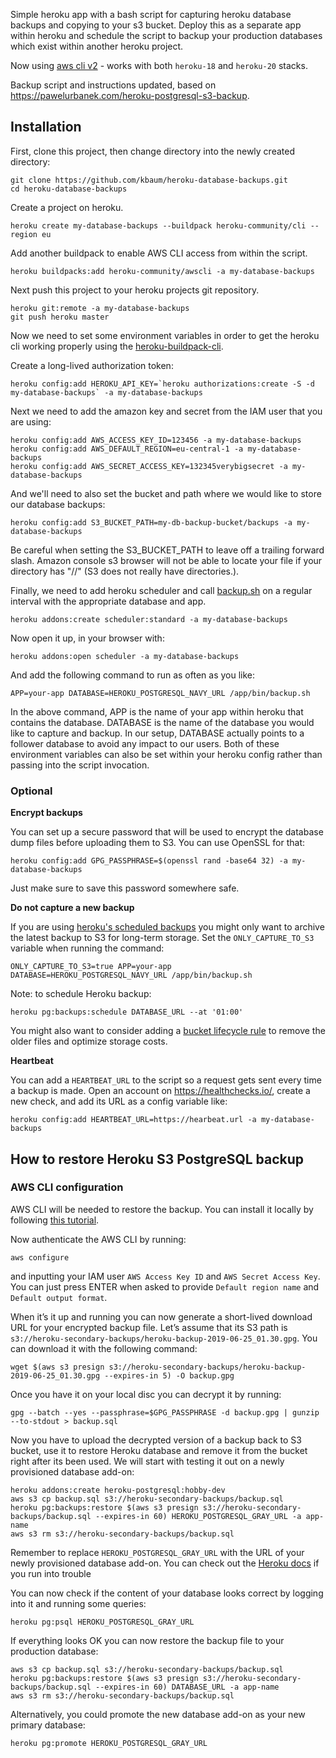 Simple heroku app with a bash script for capturing heroku database backups and copying to your s3 bucket.  Deploy this as a separate app within heroku and schedule the script to backup your production databases which exist within another heroku project.

Now using [aws cli v2](https://docs.aws.amazon.com/cli/latest/userguide/install-cliv2-linux.html) - works with both `heroku-18` and `heroku-20` stacks.

Backup script and instructions updated, based on https://pawelurbanek.com/heroku-postgresql-s3-backup.

## Installation

First, clone this project, then change directory into the newly created directory:

```
git clone https://github.com/kbaum/heroku-database-backups.git
cd heroku-database-backups
```

Create a project on heroku.

```
heroku create my-database-backups --buildpack heroku-community/cli --region eu
```

Add another buildpack to enable AWS CLI access from within the script.

```
heroku buildpacks:add heroku-community/awscli -a my-database-backups
```

Next push this project to your heroku projects git repository.

```
heroku git:remote -a my-database-backups
git push heroku master
```

Now we need to set some environment variables in order to get the heroku cli working properly using the [heroku-buildpack-cli](https://github.com/heroku/heroku-buildpack-cli).

Create a long-lived authorization token:

```
heroku config:add HEROKU_API_KEY=`heroku authorizations:create -S -d my-database-backups` -a my-database-backups
```

Next we need to add the amazon key and secret from the IAM user that you are using:

```
heroku config:add AWS_ACCESS_KEY_ID=123456 -a my-database-backups
heroku config:add AWS_DEFAULT_REGION=eu-central-1 -a my-database-backups
heroku config:add AWS_SECRET_ACCESS_KEY=132345verybigsecret -a my-database-backups
```

And we'll need to also set the bucket and path where we would like to store our database backups:

```
heroku config:add S3_BUCKET_PATH=my-db-backup-bucket/backups -a my-database-backups
```
Be careful when setting the S3_BUCKET_PATH to leave off a trailing forward slash.  Amazon console s3 browser will not be able to locate your file if your directory has "//" (S3 does not really have directories.).

Finally, we need to add heroku scheduler and call [backup.sh](https://github.com/kbaum/heroku-database-backups/blob/master/bin/backup.sh) on a regular interval with the appropriate database and app.

```
heroku addons:create scheduler:standard -a my-database-backups
```

Now open it up, in your browser with:

```
heroku addons:open scheduler -a my-database-backups
```

And add the following command to run as often as you like:

```
APP=your-app DATABASE=HEROKU_POSTGRESQL_NAVY_URL /app/bin/backup.sh
```

In the above command, APP is the name of your app within heroku that contains the database.  DATABASE is the name of the database you would like to capture and backup.  In our setup, DATABASE actually points to a follower database to avoid any impact to our users.  Both of these environment variables can also be set within your heroku config rather than passing into the script invocation.

### Optional

**Encrypt backups**

You can set up a secure password that will be used to encrypt the database dump files before uploading them to S3. You can use OpenSSL for that:

```
heroku config:add GPG_PASSPHRASE=$(openssl rand -base64 32) -a my-database-backups
```

Just make sure to save this password somewhere safe.

**Do not capture a new backup**

If you are using [heroku's scheduled backups](https://devcenter.heroku.com/articles/heroku-postgres-backups#scheduling-backups) you might only want to archive the latest
backup to S3 for long-term storage. Set the `ONLY_CAPTURE_TO_S3` variable when running the command:

```
ONLY_CAPTURE_TO_S3=true APP=your-app DATABASE=HEROKU_POSTGRESQL_NAVY_URL /app/bin/backup.sh
```

Note: to schedule Heroku backup:

```
heroku pg:backups:schedule DATABASE_URL --at '01:00'
```

You might also want to consider adding a [bucket lifecycle rule](https://docs.aws.amazon.com/AmazonS3/latest/user-guide/create-lifecycle.html) to remove the older files and optimize storage costs.

**Heartbeat**

You can add a `HEARTBEAT_URL` to the script so a request gets sent every time a backup is made.
Open an account on https://healthchecks.io/, create a new check, and add its URL as a config variable like:

```
heroku config:add HEARTBEAT_URL=https://hearbeat.url -a my-database-backups
```

## How to restore Heroku S3 PostgreSQL backup

### AWS CLI configuration

AWS CLI will be needed to restore the backup. You can install it locally by following [this tutorial](https://docs.aws.amazon.com/cli/latest/userguide/cli-chap-install.html).

Now authenticate the AWS CLI by running:

```
aws configure
```

and inputting your IAM user `AWS Access Key ID` and `AWS Secret Access Key`. You can just press ENTER when asked to provide `Default region name` and `Default output format`.

When it’s it up and running you can now generate a short-lived  download URL for your encrypted backup file. Let’s assume that its S3 path is `s3://heroku-secondary-backups/heroku-backup-2019-06-25_01.30.gpg`. You can download it with the following command:

```
wget $(aws s3 presign s3://heroku-secondary-backups/heroku-backup-2019-06-25_01.30.gpg --expires-in 5) -O backup.gpg
```

Once you have it on your local disc you can decrypt it by running:

```
gpg --batch --yes --passphrase=$GPG_PASSPHRASE -d backup.gpg | gunzip --to-stdout > backup.sql
```



Now you have to upload the decrypted version of a backup back to S3 bucket, use it to restore Heroku database and remove it from the bucket right after its been used. We will start with testing it out on a newly provisioned database add-on:

```
heroku addons:create heroku-postgresql:hobby-dev
aws s3 cp backup.sql s3://heroku-secondary-backups/backup.sql
heroku pg:backups:restore $(aws s3 presign s3://heroku-secondary-backups/backup.sql --expires-in 60) HEROKU_POSTGRESQL_GRAY_URL -a app-name
aws s3 rm s3://heroku-secondary-backups/backup.sql
```

Remember to replace `HEROKU_POSTGRESQL_GRAY_URL` with the URL of your newly provisioned database add-on. You can check out the [Heroku docs](https://devcenter.heroku.com/articles/heroku-postgres-import-export) if you run into trouble



You can now check if the content of your database looks correct by logging into it and running some queries:

```
heroku pg:psql HEROKU_POSTGRESQL_GRAY_URL
```

If everything looks OK you can now restore the backup file to your production database:

```
aws s3 cp backup.sql s3://heroku-secondary-backups/backup.sql
heroku pg:backups:restore $(aws s3 presign s3://heroku-secondary-backups/backup.sql --expires-in 60) DATABASE_URL -a app-name
aws s3 rm s3://heroku-secondary-backups/backup.sql
```

Alternatively, you could promote the new database add-on as your new primary database:

```
heroku pg:promote HEROKU_POSTGRESQL_GRAY_URL
```
